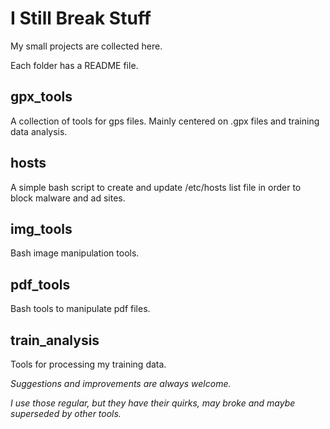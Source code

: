 
# I Still Break Stuff

My small projects are collected here.

Each folder has a README file.


## gpx_tools
A collection of tools for gps files. Mainly centered on .gpx files and training data analysis.

## hosts
A simple bash script to create and update /etc/hosts list file in order to block malware and ad sites.

## img_tools
Bash image manipulation tools.

## pdf_tools
Bash tools to manipulate pdf files.


## train_analysis
Tools for processing my training data.




*Suggestions and improvements are always welcome.*

*I use those regular, but they have their quirks, may broke and maybe superseded by other tools.*
